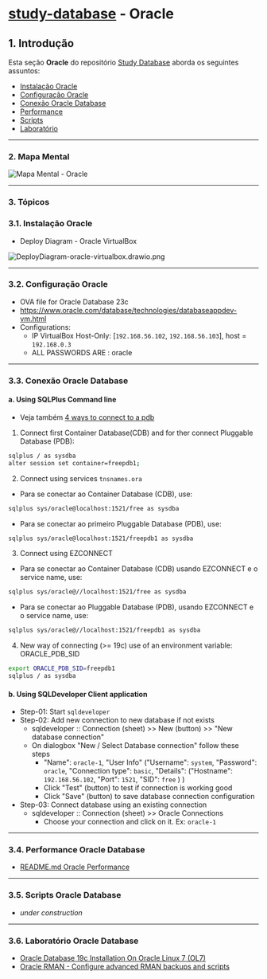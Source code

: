 # [study-database](../README.md) - Oracle


## 1. Introdução ##

Esta seção **Oracle** do repositório [Study Database](https://github.com/josemarsilva/study-database) aborda os seguintes assuntos:

* [Instalação Oracle](#31-instalação-oracle)
* [Configuração Oracle](#32-configuração-oracle)
* [Conexão Oracle Database](#33-conexão-oracle-database)
* [Performance](#34-performance-oracle-database)
* [Scripts](#35-scripts-oracle-database)
* [Laboratório](#35-scripts-oracle-database)

---

### 2. Mapa Mental

![Mapa Mental - Oracle](../doc/mind-maps/MindMapDiagram-DatabaseStudy-Oracle.png) 


---

### 3. Tópicos

### 3.1. Instalação Oracle

* Deploy Diagram - Oracle VirtualBox

![DeployDiagram-oracle-virtualbox.drawio.png](../doc/diagrams/DeployDiagram-oracle-virtualbox.drawio.png)

---

### 3.2. Configuração Oracle

* OVA file for Oracle Database 23c 
* https://www.oracle.com/database/technologies/databaseappdev-vm.html
* Configurations:
  * IP VirtualBox Host-Only: [`192.168.56.102`, `192.168.56.103`], host = `192.168.0.3`
  * ALL PASSWORDS ARE : oracle

---

### 3.3. Conexão Oracle Database


#### a. Using SQLPlus Command line

* Veja também [4 ways to connect to a pdb ](https://dbaparadise.com/2023/02/4-ways-of-connecting-to-a-pdb/)

1. Connect first Container Database(CDB) and for ther connect Pluggable Database (PDB):

```bash
sqlplus / as sysdba
alter session set container=freepdb1;
```

2. Connect using services `tnsnames.ora`

* Para se conectar ao Container Database (CDB), use:

```bash
sqlplus sys/oracle@localhost:1521/free as sysdba
```

* Para se conectar ao primeiro Pluggable Database (PDB), use:

```bash
sqlplus sys/oracle@localhost:1521/freepdb1 as sysdba
```

3. Connect using EZCONNECT

* Para se conectar ao Container Database (CDB) usando EZCONNECT e o service name, use:

```bash
sqlplus sys/oracle@//localhost:1521/free as sysdba
```

* Para se conectar ao Pluggable Database (PDB), usando EZCONNECT e o service name, use:

```bash
sqlplus sys/oracle@//localhost:1521/freepdb1 as sysdba
```

4. New way of connecting (>= 19c) use of an environment variable: ORACLE_PDB_SID

```bash
export ORACLE_PDB_SID=freepdb1
sqlplus / as sysdba
```


#### b. Using SQLDeveloper Client application

* Step-01: Start `sqldeveloper`
* Step-02: Add new connection to new database if not exists
  * sqldeveloper :: Connection (sheet) >> New (button) >> "New database connection"
  * On dialogbox "New / Select Database connection" follow these steps
    * "Name": `oracle-1`, "User Info" ("Username": `system`, "Password": `oracle`, "Connection type": `basic`, "Details": ("Hostname": `192.168.56.102`, "Port": `1521`, "SID": `free` ) )
    * Click "Test" (button) to test if connection is working good
    * Click "Save" (button) to save database connection configuration
* Step-03: Connect database using an existing connection
  * sqldeveloper :: Connection (sheet) >> Oracle Connections
    * Choose your connection and click on it. Ex: `oracle-1`


---

### 3.4. Performance Oracle Database

* [README.md Oracle Performance](./performance/README.md)

---

### 3.5. Scripts Oracle Database

* _under construction_

---

### 3.6. Laboratório Oracle Database

* [Oracle Database 19c Installation On Oracle Linux 7 (OL7)](./labs/Oracle-db-19c-installation-on-oracle-linux-7/README.md)
* [Oracle RMAN - Configure advanced RMAN backups and scripts](./labs/Oracle-RMAN/README.md)
